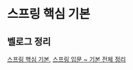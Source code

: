 # 스프링 핵심 기본 

## 벨로그 정리
[스프링 핵심 기본](https://velog.io/@bony9728/%EC%9D%B8%ED%94%84%EB%9F%B0-Spring-%EA%B8%B0%EB%B3%B8-04.-%EC%8A%A4%ED%94%84%EB%A7%81-%EC%BB%A8%ED%85%8C%EC%9D%B4%EB%84%88%EB%B9%88), 
[스프링 입문 ~ 기본 전체 정리](https://velog.io/@bony9728/series/Spring)

